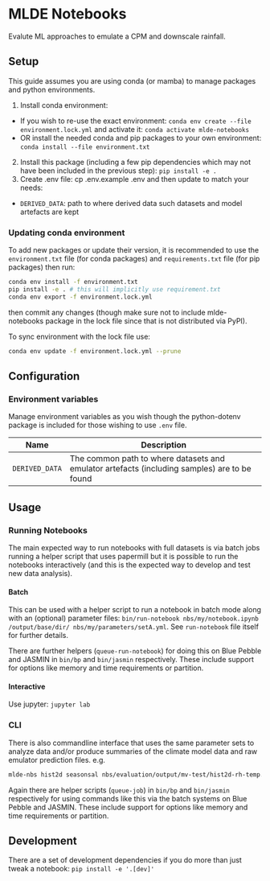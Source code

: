 # MLDE Notebooks

Evalute ML approaches to emulate a CPM and downscale rainfall.

## Setup

This guide assumes you are using conda (or mamba) to manage packages and python environments.

1. Install conda environment:
  * If you wish to re-use the exact environment: `conda env create --file environment.lock.yml` and activate it: `conda activate mlde-notebooks`
  * OR install the needed conda and pip packages to your own environment: `conda install --file environment.txt`
2. Install this package (including a few pip dependencies which may not have been included in the previous step): `pip install -e .`
3. Create .env file: cp .env.example .env and then update to match your needs:
  * `DERIVED_DATA`: path to where derived data such datasets and model artefacts are kept

### Updating conda environment

To add new packages or update their version, it is recommended to use the `environment.txt` file (for conda packages) and `requirements.txt` file (for pip packages) then run:
```sh
conda env install -f environment.txt
pip install -e . # this will implicitly use requirement.txt
conda env export -f environment.lock.yml
```
then commit any changes (though make sure not to include mlde-notebooks package in the lock file since that is not distributed via PyPI).

To sync environment with the lock file use:
```sh
conda env update -f environment.lock.yml --prune
```

## Configuration

### Environment variables

Manage environment variables as you wish though the python-dotenv package is included for those wishing to use `.env` file.

| Name | Description |
|------|-------------|
|`DERIVED_DATA`| The common path to where datasets and emulator artefacts (including samples) are to be found |


## Usage

### Running Notebooks

The main expected way to run notebooks with full datasets is via batch jobs running a helper script that uses papermill but it is possible to run the notebooks interactively (and this is the expected way to develop and test new data analysis).

#### Batch

This can be used with a helper script to run a notebook in batch mode along with an (optional) parameter files: `bin/run-notebook nbs/my/notebook.ipynb /output/base/dir/ nbs/my/parameters/setA.yml`.
See `run-notebook` file itself for further details.

There are further helpers (`queue-run-notebook`) for doing this on Blue Pebble and JASMIN in `bin/bp` and `bin/jasmin` respectively. These include support for options like memory and time requirements or partition.

#### Interactive

Use jupyter: `jupyter lab`

### CLI

There is also commandline interface that uses the same parameter sets to analyze data and/or produce summaries of the climate model data and raw emulator prediction files. e.g.

```sh
mlde-nbs hist2d seasonsal nbs/evaluation/output/mv-test/hist2d-rh-temp.nc --xvar relhum150cm --yvar tmean150cm --params-file nbs/evaluation/parameters/mv-test.yml
```

Again there are helper scripts (`queue-job`) in `bin/bp` and `bin/jasmin` respectively for using commands like this via the batch systems on Blue Pebble and JASMIN. These include support for options like memory and time requirements or partition.

## Development

There are a set of development dependencies if you do more than just tweak a notebook: `pip install -e '.[dev]'`
